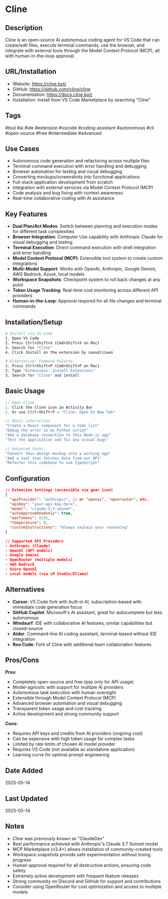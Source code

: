 # Cline

## Description
Cline is an open-source AI autonomous coding agent for VS Code that can create/edit files, execute terminal commands, use the browser, and integrate with external tools through the Model Context Protocol (MCP), all with human-in-the-loop approval.

## URL/Installation
- Website: https://cline.bot/
- GitHub: https://github.com/cline/cline
- Documentation: https://docs.cline.bot/
- Installation: Install from VS Code Marketplace by searching "Cline"

## Tags
#tool #ai #ide #extension #vscode #coding-assistant #autonomous #cli #open-source #free #intermediate #advanced

## Use Cases
- Autonomous code generation and refactoring across multiple files
- Terminal command execution with error handling and debugging
- Browser automation for testing and visual debugging
- Converting mockups/screenshots into functional applications
- Full-stack application development from scratch
- Integration with external services via Model Context Protocol (MCP)
- Code analysis and bug fixing with context awareness
- Real-time collaborative coding with AI assistance

## Key Features
- **Dual Plan/Act Modes**: Switch between planning and execution modes for different task complexities
- **Browser Integration**: Computer Use capability with Anthropic Claude for visual debugging and testing
- **Terminal Execution**: Direct command execution with shell integration and error handling
- **Model Context Protocol (MCP)**: Extensible tool system to create custom integrations
- **Multi-Model Support**: Works with OpenAI, Anthropic, Google Gemini, AWS Bedrock, Azure, local models
- **Workspace Snapshots**: Checkpoint system to roll back changes at any point
- **Token Usage Tracking**: Real-time cost monitoring across different API providers
- **Human-in-the-Loop**: Approval required for all file changes and terminal commands

## Installation/Setup
```bash
# Install via VS Code
1. Open VS Code
2. Press Ctrl+Shift+X (Cmd+Shift+X on Mac)
3. Search for "Cline"
4. Click Install on the extension by saoudrizwan

# Alternative: Command Palette
1. Press Ctrl+Shift+P (Cmd+Shift+P on Mac)
2. Type "Extensions: Install Extensions"
3. Search for "Cline" and install
```

## Basic Usage
```javascript
// Open Cline
1. Click the Cline icon in Activity Bar
2. Or use Ctrl+Shift+P → "Cline: Open In New Tab"

// Basic interaction
"Create a React component for a todo list"
"Debug the error in my Python script"
"Add a database connection to this Node.js app"
"Test the application and fix any visual bugs"

// Advanced tasks
"Convert this design mockup into a working app"
"Add a tool that fetches data from our API"
"Refactor this codebase to use TypeScript"
```

## Configuration
```json
// Extension Settings (accessible via gear icon)
{
  "apiProvider": "anthropic", // or "openai", "openrouter", etc.
  "apiKey": "your-api-key-here",
  "model": "claude-3-7-sonnet",
  "autoApproveReadonly": true,
  "maxTokens": 8192,
  "temperature": 0,
  "customInstructions": "Always explain your reasoning"
}

// Supported API Providers
- Anthropic (Claude)
- OpenAI (GPT models)
- Google Gemini
- OpenRouter (multiple models)
- AWS Bedrock
- Azure OpenAI
- Local models (via LM Studio/Ollama)
```

## Alternatives
- **Cursor**: VS Code fork with built-in AI, subscription-based with immediate code generation focus
- **GitHub Copilot**: Microsoft's AI assistant, great for autocomplete but less autonomous
- **Windsurf**: IDE with collaborative AI features, similar capabilities but closed-source
- **Aider**: Command-line AI coding assistant, terminal-based without IDE integration
- **Roo Code**: Fork of Cline with additional team collaboration features

## Pros/Cons
**Pros:**
- Completely open-source and free (pay only for API usage)
- Model-agnostic with support for multiple AI providers
- Autonomous task execution with human oversight
- Extensible through Model Context Protocol (MCP)
- Advanced browser automation and visual debugging
- Transparent token usage and cost tracking
- Active development and strong community support

**Cons:**
- Requires API keys and credits from AI providers (ongoing cost)
- Can be expensive with high token usage for complex tasks
- Limited by rate limits of chosen AI model provider
- Requires VS Code (not available as standalone application)
- Learning curve for optimal prompt engineering

## Date Added
2025-05-14

## Last Updated
2025-05-14

## Notes
- Cline was previously known as "ClaudeDev"
- Best performance achieved with Anthropic's Claude 3.7 Sonnet model
- MCP Marketplace (v3.4+) allows installation of community-created tools
- Workspace snapshots provide safe experimentation without losing progress
- Human approval required for all destructive actions, ensuring code safety
- Extremely active development with frequent feature releases
- Strong community on Discord and GitHub for support and contributions
- Consider using OpenRouter for cost optimization and access to multiple models